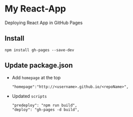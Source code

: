 # My React-App 

Deploying React App in GitHub Pages

## Install 
```
npm install gh-pages --save-dev
```
## Update package.json
* Add `homepage` at the top
	```
	"homepage":"http://<username>.github.io/<repoName>",
	```
* Updated `scripts`
	```
	"predeploy": "npm run build",
	"deploy": "gh-pages -d build",
	```
